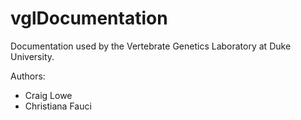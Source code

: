 # vglDocumentation
Documentation used by the Vertebrate Genetics Laboratory at Duke University. 

Authors:

* Craig Lowe
* Christiana Fauci
